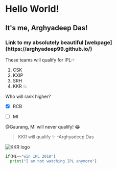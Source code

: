 <h1>Hello World!</h1>


<h2>It's me, Arghyadeep Das!</h2>


<h3>Link to my absolutely beautiful [webpage](https://arghyadeep99.github.io/) </h3>


These teams will qualify for IPL:-


1. CSK
2. KXIP
3. SRH
4. KKR :boom:


Who will rank higher?


- [x] RCB
- [ ] MI


@Gaurang, MI will never qualify! :joy:


>KKR will qualify :sparkles:
>-Arghyadeep Das


![KKR logo](http://s3.india.com/wp-content/uploads/2017/02/kkr.jpg)



```python
if(MI=="win IPL 2018")
  print("I am not watching IPL anymore")
```

